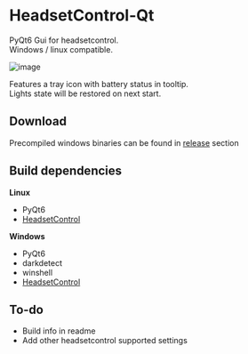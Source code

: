 # HeadsetControl-Qt
PyQt6 Gui for headsetcontrol.<br/>
Windows / linux compatible.

![image](https://github.com/Odizinne/HeadsetControl-Qt/assets/102679854/adb0076a-acfb-4701-bb94-a4f0fc177952)

Features a tray icon with battery status in tooltip.<br/>
Lights state will be restored on next start.

## Download
Precompiled windows binaries can be found in [release](https://github.com/Odizinne/HeadsetControl-Qt/releases) section

## Build dependencies
**Linux**
- PyQt6
- [HeadsetControl](https://github.com/Sapd/HeadsetControl)

**Windows**
- PyQt6
- darkdetect
- winshell
- [HeadsetControl](https://github.com/Sapd/HeadsetControl)

## To-do
- Build info in readme
- Add other headsetcontrol supported settings
